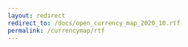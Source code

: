 ```yaml
---
layout: redirect
redirect_to: /docs/open_currency_map_2020_10.rtf
permalink: /currencymap/rtf
---
```

